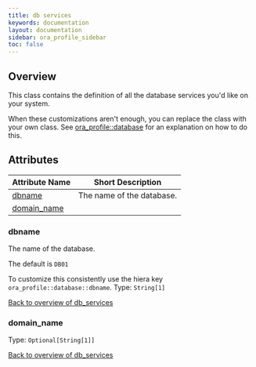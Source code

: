 ```yaml
---
title: db services
keywords: documentation
layout: documentation
sidebar: ora_profile_sidebar
toc: false
---
```

## Overview

This class contains the definition of all the database services you'd like on your system.

When these customizations aren't enough, you can replace the class with your own class. See [ora_profile::database](./database.html) for an explanation on how to do this.





## Attributes



Attribute Name                          | Short Description         |
--------------------------------------- | ------------------------- |
[dbname](#db_services_dbname)           | The name of the database. |
[domain_name](#db_services_domain_name) |                           |




### dbname<a name='db_services_dbname'>

The name of the database.

The default is `DB01`

To customize this consistently use the hiera key `ora_profile::database::dbname`.
Type: `String[1]`


[Back to overview of db_services](#attributes)

### domain_name<a name='db_services_domain_name'>


Type: `Optional[String[1]]`


[Back to overview of db_services](#attributes)
